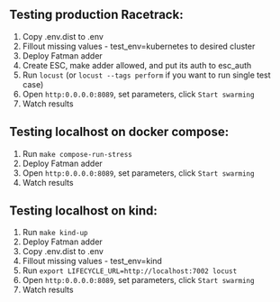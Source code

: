 
## Testing production Racetrack:

1. Copy .env.dist to .env
1. Fillout missing values - test_env=kubernetes to desired cluster
1. Deploy Fatman adder
1. Create ESC, make adder allowed, and put its auth to esc_auth
1. Run `locust` (or `locust --tags perform` if you want to run single test case)
1. Open `http:0.0.0.0:8089`, set parameters, click `Start swarming`
1. Watch results

## Testing localhost on docker compose:

1. Run `make compose-run-stress`
1. Deploy Fatman adder
1. Open `http:0.0.0.0:8089`, set parameters, click `Start swarming`
1. Watch results

## Testing localhost on kind:

1. Run `make kind-up`
2. Deploy Fatman adder
3. Copy .env.dist to .env
4. Fillout missing values - test_env=kind
5. Run `export LIFECYCLE_URL=http://localhost:7002 locust`
6. Open `http:0.0.0.0:8089`, set parameters, click `Start swarming`
7. Watch results
